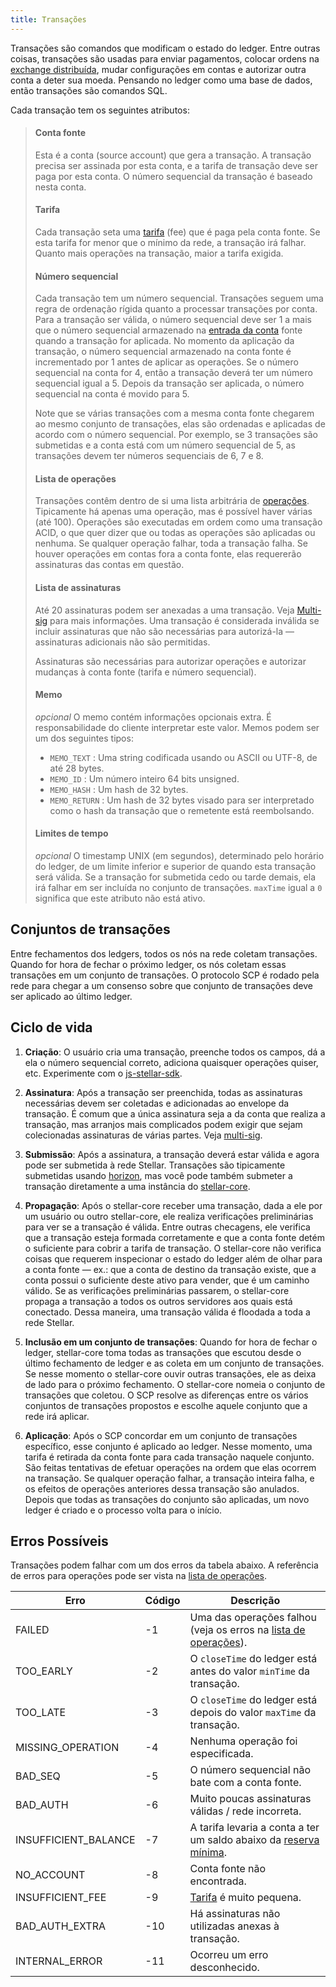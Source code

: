 ```yaml
---
title: Transações
---
```


Transações são comandos que modificam o estado do ledger. Entre outras coisas, transações são usadas para enviar pagamentos, colocar
ordens na [exchange distribuída](./exchange.md), mudar configurações em contas e autorizar outra conta a deter sua
moeda. Pensando no ledger como uma base de dados, então transações são comandos SQL.


Cada transação tem os seguintes atributos:
> #### Conta fonte
> Esta é a conta (source account) que gera a transação. A transação precisa ser assinada por esta conta, e a tarifa de transação deve ser paga por esta conta. O número sequencial da transação é baseado nesta conta.
>
> #### Tarifa
> Cada transação seta uma [tarifa](./fees.md#tarifa-de-transação) (fee) que é paga pela conta fonte. Se esta tarifa for menor que o mínimo da rede, a transação irá falhar. Quanto mais operações na transação, maior a tarifa exigida.
>
> #### Número sequencial
> Cada transação tem um número sequencial. Transações seguem uma regra de ordenação rígida quanto a processar transações por conta. Para a transação ser válida, o número sequencial deve ser 1 a mais que o número sequencial armazenado na [entrada da conta](./accounts.md) fonte quando a transação for aplicada. No momento da aplicação da transação, o número sequencial armazenado na conta fonte é incrementado por 1 antes de aplicar as operações. Se o número sequencial na conta for 4, então a transação deverá ter um número sequencial igual a 5. Depois da transação ser aplicada, o número sequencial na conta é movido para 5.
>
> Note que se várias transações com a mesma conta fonte chegarem ao mesmo conjunto de transações, elas são ordenadas e aplicadas de acordo com o número sequencial. Por exemplo, se 3 transações são submetidas e a conta está com um número sequencial de 5, as transações devem ter números sequenciais de 6, 7 e 8.
>
> #### Lista de operações
> Transações contêm dentro de si uma lista arbitrária de [operações](./operations.md). Tipicamente há apenas uma operação, mas é possível haver várias (até 100). Operações são executadas em ordem como uma transação ACID, o que quer dizer que ou todas as operações são aplicadas ou nenhuma. Se qualquer operação falhar, toda a transação falha. Se houver operações em contas fora a conta fonte, elas requererão assinaturas das contas em questão.
>
> #### Lista de assinaturas
> Até 20 assinaturas podem ser anexadas a uma transação. Veja [Multi-sig](./multi-sig.md) para mais informações. Uma transação é considerada inválida se incluir assinaturas que não são necessárias para autorizá-la — assinaturas adicionais não são permitidas.
>
> Assinaturas são necessárias para autorizar operações e autorizar mudanças à conta fonte (tarifa e número sequencial).
>
> #### Memo
> *opcional* O memo contém informações opcionais extra. É responsabilidade do cliente interpretar este valor. Memos podem ser um dos seguintes tipos:
>   - `MEMO_TEXT` : Uma string codificada usando ou ASCII ou UTF-8, de até 28 bytes.
>   - `MEMO_ID` :  Um número inteiro 64 bits unsigned.
>   - `MEMO_HASH` : Um hash de 32 bytes.
>   - `MEMO_RETURN` : Um hash de 32 bytes visado para ser interpretado como o hash da transação que o remetente está reembolsando.
>
> #### Limites de tempo
> *opcional* O timestamp UNIX (em segundos), determinado pelo horário do ledger, de um limite inferior e superior de quando esta transação será válida. Se a transação for submetida cedo ou tarde demais, ela irá falhar em ser incluída no conjunto de transações. `maxTime` igual a `0` significa que este atributo não está ativo.

## Conjuntos de transações

Entre fechamentos dos ledgers, todos os nós na rede coletam transações. Quando for hora de fechar o próximo ledger, os nós coletam essas transações em um conjunto de transações. O protocolo SCP é rodado pela rede para chegar a um consenso sobre que conjunto de transações deve ser aplicado ao último ledger.

## Ciclo de vida

1. **Criação**: O usuário cria uma transação, preenche todos os campos, dá a ela o número sequencial correto, adiciona quaisquer operações quiser, etc. Experimente com o [js-stellar-sdk](https://www.stellar.org/developers/js-stellar-sdk/reference/).

2. **Assinatura**: Após a transação ser preenchida, todas as assinaturas necessárias devem ser coletadas e adicionadas ao envelope da transação. É comum que a única assinatura seja a da conta que realiza a transação, mas arranjos mais complicados podem exigir que sejam colecionadas assinaturas de várias partes. Veja [multi-sig](./multi-sig.md).

3. **Submissão**: Após a assinatura, a transação deverá estar válida e agora pode ser submetida à rede Stellar. Transações são tipicamente submetidas usando [horizon](https://www.stellar.org/developers/horizon/reference/transactions-create.html), mas você pode também submeter a transação diretamente a uma instância do [stellar-core](https://github.com/stellar/stellar-core).

4. **Propagação**: Após o stellar-core receber uma transação, dada a ele por um usuário ou outro stellar-core, ele realiza verificações preliminárias para ver se a transação é válida. Entre outras checagens, ele verifica que a transação esteja formada corretamente e que a conta fonte detém o suficiente para cobrir a tarifa de transação. O stellar-core não verifica coisas que requerem inspecionar o estado do ledger além de olhar para a conta fonte — ex.: que a conta de destino da transação existe, que a conta possui o suficiente deste ativo para vender, que é um caminho válido.
Se as verificações preliminárias passarem, o stellar-core propaga a transação a todos os outros servidores aos quais está conectado. Dessa maneira, uma transação válida é floodada a toda a rede Stellar.

5. **Inclusão em um conjunto de transações**: Quando for hora de fechar o ledger, stellar-core toma todas as transações que escutou desde o último fechamento de ledger e as coleta em um conjunto de transações. Se nesse momento o stellar-core ouvir outras transações, ele as deixa de lado para o próximo fechamento.
O stellar-core nomeia o conjunto de transações que coletou. O SCP resolve as diferenças entre os vários conjuntos de transações propostos e escolhe aquele conjunto que a rede irá aplicar.

6. **Aplicação**: Após o SCP concordar em um conjunto de transações específico, esse conjunto é aplicado ao ledger. Nesse momento, uma tarifa é retirada da conta fonte para cada transação naquele conjunto. São feitas tentativas de efetuar operações na ordem que elas ocorrem na transação. Se qualquer operação falhar, a transação inteira falha, e os efeitos de operações anteriores dessa transação são anulados. Depois que todas as transações do conjunto são aplicadas, um novo ledger é criado e o processo volta para o início.

## Erros Possíveis

Transações podem falhar com um dos erros da tabela abaixo. A referência de erros para operações pode ser vista na [lista de operações](./list-of-operations.md).

|Erro| Código| Descrição|
| --- | --- | --- |
|FAILED| -1| Uma das operações falhou (veja os erros na [lista de operações](./list-of-operations.md)).|
|TOO_EARLY| -2| O `closeTime` do ledger está antes do valor `minTime` da transação.|
|TOO_LATE| -3| O `closeTime` do ledger está depois do valor `maxTime` da transação.|
|MISSING_OPERATION| -4| Nenhuma operação foi especificada.|
|BAD_SEQ| -5| O número sequencial não bate com a conta fonte.|
|BAD_AUTH| -6| Muito poucas assinaturas válidas / rede incorreta.|
|INSUFFICIENT_BALANCE| -7| A tarifa levaria a conta a ter um saldo abaixo da [reserva mínima](./fees.md).|
|NO_ACCOUNT| -8| Conta fonte não encontrada.|
|INSUFFICIENT_FEE| -9| [Tarifa](./fees.md) é muito pequena.|
|BAD_AUTH_EXTRA| -10| Há assinaturas não utilizadas anexas à transação.|
|INTERNAL_ERROR| -11| Ocorreu um erro desconhecido.|
